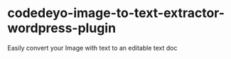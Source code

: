 # codedeyo-image-to-text-extractor-wordpress-plugin
Easily convert your Image with text to an editable text doc
